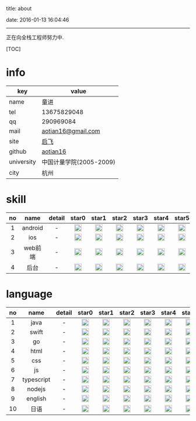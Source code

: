 title: about

date: 2016-01-13 16:04:46

---

<!--head-->



正在向全栈工程师努力中.

[TOC]

# info

| key        | value                                   |
| ---------- | --------------------------------------- |
| name       | 童进                                      |
| tel        | 13675829048                             |
| qq         | 290969084                               |
| mail       | aotian16@gmail.com                      |
| site       | [启飞](http://qefee.com)                  |
| github     | [aotian16](https://github.com/aotian16) |
| university | 中国计量学院(2005-2009)                       |
| city       | 杭州                                      |

# skill

|  no  |  name   | detail |                  star0                   |                  star1                   |                  star2                   |                  star3                   |                  star4                   |                  star5                   |                  star6                   |                  star7                   |                  star8                   |                  star9                   |
| :--: | :-----: | :----: | :--------------------------------------: | :--------------------------------------: | :--------------------------------------: | :--------------------------------------: | :--------------------------------------: | :--------------------------------------: | :--------------------------------------: | :--------------------------------------: | :--------------------------------------: | :--------------------------------------: |
|  1   | android |   -    | <img src="http://qefee.qiniudn.com/20160113_about_star1.png"  style="width:20px; height:20px;" /> | <img src="http://qefee.qiniudn.com/20160113_about_star1.png"  style="width:20px; height:20px;" /> | <img src="http://qefee.qiniudn.com/20160113_about_star1.png"  style="width:20px; height:20px;" /> | <img src="http://qefee.qiniudn.com/20160113_about_star1.png"  style="width:20px; height:20px;" /> | <img src="http://qefee.qiniudn.com/20160113_about_star1.png"  style="width:20px; height:20px;" /> | <img src="http://qefee.qiniudn.com/20160113_about_star1.png"  style="width:20px; height:20px;" /> | <img src="http://qefee.qiniudn.com/20160113_about_star2.png"  style="width:20px; height:20px;" /> | <img src="http://qefee.qiniudn.com/20160113_about_star2.png"  style="width:20px; height:20px;" /> | <img src="http://qefee.qiniudn.com/20160113_about_star2.png"  style="width:20px; height:20px;" /> | <img src="http://qefee.qiniudn.com/20160113_about_star2.png"  style="width:20px; height:20px;" /> |
|  2   |   ios   |   -    | <img src="http://qefee.qiniudn.com/20160113_about_star1.png"  style="width:20px; height:20px;" /> | <img src="http://qefee.qiniudn.com/20160113_about_star1.png"  style="width:20px; height:20px;" /> | <img src="http://qefee.qiniudn.com/20160113_about_star1.png"  style="width:20px; height:20px;" /> | <img src="http://qefee.qiniudn.com/20160113_about_star1.png"  style="width:20px; height:20px;" /> | <img src="http://qefee.qiniudn.com/20160113_about_star1.png"  style="width:20px; height:20px;" /> | <img src="http://qefee.qiniudn.com/20160113_about_star1.png"  style="width:20px; height:20px;" /> | <img src="http://qefee.qiniudn.com/20160113_about_star2.png"  style="width:20px; height:20px;" /> | <img src="http://qefee.qiniudn.com/20160113_about_star2.png"  style="width:20px; height:20px;" /> | <img src="http://qefee.qiniudn.com/20160113_about_star2.png"  style="width:20px; height:20px;" /> | <img src="http://qefee.qiniudn.com/20160113_about_star2.png"  style="width:20px; height:20px;" /> |
|  3   |  web前端  |   -    | <img src="http://qefee.qiniudn.com/20160113_about_star1.png"  style="width:20px; height:20px;" /> | <img src="http://qefee.qiniudn.com/20160113_about_star1.png"  style="width:20px; height:20px;" /> | <img src="http://qefee.qiniudn.com/20160113_about_star1.png"  style="width:20px; height:20px;" /> | <img src="http://qefee.qiniudn.com/20160113_about_star2.png"  style="width:20px; height:20px;" /> | <img src="http://qefee.qiniudn.com/20160113_about_star2.png"  style="width:20px; height:20px;" /> | <img src="http://qefee.qiniudn.com/20160113_about_star2.png"  style="width:20px; height:20px;" /> | <img src="http://qefee.qiniudn.com/20160113_about_star2.png"  style="width:20px; height:20px;" /> | <img src="http://qefee.qiniudn.com/20160113_about_star2.png"  style="width:20px; height:20px;" /> | <img src="http://qefee.qiniudn.com/20160113_about_star2.png"  style="width:20px; height:20px;" /> | <img src="http://qefee.qiniudn.com/20160113_about_star2.png"  style="width:20px; height:20px;" /> |
|  4   |   后台    |   -    | <img src="http://qefee.qiniudn.com/20160113_about_star1.png"  style="width:20px; height:20px;" /> | <img src="http://qefee.qiniudn.com/20160113_about_star1.png"  style="width:20px; height:20px;" /> | <img src="http://qefee.qiniudn.com/20160113_about_star1.png"  style="width:20px; height:20px;" /> | <img src="http://qefee.qiniudn.com/20160113_about_star1.png"  style="width:20px; height:20px;" /> | <img src="http://qefee.qiniudn.com/20160113_about_star2.png"  style="width:20px; height:20px;" /> | <img src="http://qefee.qiniudn.com/20160113_about_star2.png"  style="width:20px; height:20px;" /> | <img src="http://qefee.qiniudn.com/20160113_about_star2.png"  style="width:20px; height:20px;" /> | <img src="http://qefee.qiniudn.com/20160113_about_star2.png"  style="width:20px; height:20px;" /> | <img src="http://qefee.qiniudn.com/20160113_about_star2.png"  style="width:20px; height:20px;" /> | <img src="http://qefee.qiniudn.com/20160113_about_star2.png"  style="width:20px; height:20px;" /> |

# language

|  no  |  name  | detail |                  star0                   |                  star1                   |                  star2                   |                  star3                   |                  star4                   |                  star5                   |                  star6                   |                  star7                   |                  star8                   |                  star9                   |
| :--: | :----: | :----: | :--------------------------------------: | :--------------------------------------: | :--------------------------------------: | :--------------------------------------: | :--------------------------------------: | :--------------------------------------: | :--------------------------------------: | :--------------------------------------: | :--------------------------------------: | :--------------------------------------: |
|  1   |  java  |   -    | <img src="http://qefee.qiniudn.com/20160113_about_star1.png"  style="width:20px; height:20px;" /> | <img src="http://qefee.qiniudn.com/20160113_about_star1.png"  style="width:20px; height:20px;" /> | <img src="http://qefee.qiniudn.com/20160113_about_star1.png"  style="width:20px; height:20px;" /> | <img src="http://qefee.qiniudn.com/20160113_about_star1.png"  style="width:20px; height:20px;" /> | <img src="http://qefee.qiniudn.com/20160113_about_star1.png"  style="width:20px; height:20px;" /> | <img src="http://qefee.qiniudn.com/20160113_about_star1.png"  style="width:20px; height:20px;" /> | <img src="http://qefee.qiniudn.com/20160113_about_star1.png"  style="width:20px; height:20px;" /> | <img src="http://qefee.qiniudn.com/20160113_about_star2.png"  style="width:20px; height:20px;" /> | <img src="http://qefee.qiniudn.com/20160113_about_star2.png"  style="width:20px; height:20px;" /> | <img src="http://qefee.qiniudn.com/20160113_about_star2.png"  style="width:20px; height:20px;" /> |
|  2   | swift  |   -    | <img src="http://qefee.qiniudn.com/20160113_about_star1.png"  style="width:20px; height:20px;" /> | <img src="http://qefee.qiniudn.com/20160113_about_star1.png"  style="width:20px; height:20px;" /> | <img src="http://qefee.qiniudn.com/20160113_about_star1.png"  style="width:20px; height:20px;" /> | <img src="http://qefee.qiniudn.com/20160113_about_star1.png"  style="width:20px; height:20px;" /> | <img src="http://qefee.qiniudn.com/20160113_about_star1.png"  style="width:20px; height:20px;" /> | <img src="http://qefee.qiniudn.com/20160113_about_star1.png"  style="width:20px; height:20px;" /> | <img src="http://qefee.qiniudn.com/20160113_about_star2.png"  style="width:20px; height:20px;" /> | <img src="http://qefee.qiniudn.com/20160113_about_star2.png"  style="width:20px; height:20px;" /> | <img src="http://qefee.qiniudn.com/20160113_about_star2.png"  style="width:20px; height:20px;" /> | <img src="http://qefee.qiniudn.com/20160113_about_star2.png"  style="width:20px; height:20px;" /> |
|  3   |   go   |   -    | <img src="http://qefee.qiniudn.com/20160113_about_star1.png"  style="width:20px; height:20px;" /> | <img src="http://qefee.qiniudn.com/20160113_about_star1.png"  style="width:20px; height:20px;" /> | <img src="http://qefee.qiniudn.com/20160113_about_star1.png"  style="width:20px; height:20px;" /> | <img src="http://qefee.qiniudn.com/20160113_about_star2.png"  style="width:20px; height:20px;" /> | <img src="http://qefee.qiniudn.com/20160113_about_star2.png"  style="width:20px; height:20px;" /> | <img src="http://qefee.qiniudn.com/20160113_about_star2.png"  style="width:20px; height:20px;" /> | <img src="http://qefee.qiniudn.com/20160113_about_star2.png"  style="width:20px; height:20px;" /> | <img src="http://qefee.qiniudn.com/20160113_about_star2.png"  style="width:20px; height:20px;" /> | <img src="http://qefee.qiniudn.com/20160113_about_star2.png"  style="width:20px; height:20px;" /> | <img src="http://qefee.qiniudn.com/20160113_about_star2.png"  style="width:20px; height:20px;" /> |
|  4   |  html  |   -    | <img src="http://qefee.qiniudn.com/20160113_about_star1.png"  style="width:20px; height:20px;" /> | <img src="http://qefee.qiniudn.com/20160113_about_star1.png"  style="width:20px; height:20px;" /> | <img src="http://qefee.qiniudn.com/20160113_about_star1.png"  style="width:20px; height:20px;" /> | <img src="http://qefee.qiniudn.com/20160113_about_star2.png"  style="width:20px; height:20px;" /> | <img src="http://qefee.qiniudn.com/20160113_about_star2.png"  style="width:20px; height:20px;" /> | <img src="http://qefee.qiniudn.com/20160113_about_star2.png"  style="width:20px; height:20px;" /> | <img src="http://qefee.qiniudn.com/20160113_about_star2.png"  style="width:20px; height:20px;" /> | <img src="http://qefee.qiniudn.com/20160113_about_star2.png"  style="width:20px; height:20px;" /> | <img src="http://qefee.qiniudn.com/20160113_about_star2.png"  style="width:20px; height:20px;" /> | <img src="http://qefee.qiniudn.com/20160113_about_star2.png"  style="width:20px; height:20px;" /> |
|  5   |  css   |   -    | <img src="http://qefee.qiniudn.com/20160113_about_star1.png"  style="width:20px; height:20px;" /> | <img src="http://qefee.qiniudn.com/20160113_about_star1.png"  style="width:20px; height:20px;" /> | <img src="http://qefee.qiniudn.com/20160113_about_star1.png"  style="width:20px; height:20px;" /> | <img src="http://qefee.qiniudn.com/20160113_about_star2.png"  style="width:20px; height:20px;" /> | <img src="http://qefee.qiniudn.com/20160113_about_star2.png"  style="width:20px; height:20px;" /> | <img src="http://qefee.qiniudn.com/20160113_about_star2.png"  style="width:20px; height:20px;" /> | <img src="http://qefee.qiniudn.com/20160113_about_star2.png"  style="width:20px; height:20px;" /> | <img src="http://qefee.qiniudn.com/20160113_about_star2.png"  style="width:20px; height:20px;" /> | <img src="http://qefee.qiniudn.com/20160113_about_star2.png"  style="width:20px; height:20px;" /> | <img src="http://qefee.qiniudn.com/20160113_about_star2.png"  style="width:20px; height:20px;" /> |
|  6   |   js   |   -    | <img src="http://qefee.qiniudn.com/20160113_about_star1.png"  style="width:20px; height:20px;" /> | <img src="http://qefee.qiniudn.com/20160113_about_star1.png"  style="width:20px; height:20px;" /> | <img src="http://qefee.qiniudn.com/20160113_about_star1.png"  style="width:20px; height:20px;" /> | <img src="http://qefee.qiniudn.com/20160113_about_star1.png"  style="width:20px; height:20px;" /> | <img src="http://qefee.qiniudn.com/20160113_about_star2.png"  style="width:20px; height:20px;" /> | <img src="http://qefee.qiniudn.com/20160113_about_star2.png"  style="width:20px; height:20px;" /> | <img src="http://qefee.qiniudn.com/20160113_about_star2.png"  style="width:20px; height:20px;" /> | <img src="http://qefee.qiniudn.com/20160113_about_star2.png"  style="width:20px; height:20px;" /> | <img src="http://qefee.qiniudn.com/20160113_about_star2.png"  style="width:20px; height:20px;" /> | <img src="http://qefee.qiniudn.com/20160113_about_star2.png"  style="width:20px; height:20px;" /> |
|  7   |   typescript   |   -    | <img src="http://qefee.qiniudn.com/20160113_about_star1.png"  style="width:20px; height:20px;" /> | <img src="http://qefee.qiniudn.com/20160113_about_star1.png"  style="width:20px; height:20px;" /> | <img src="http://qefee.qiniudn.com/20160113_about_star1.png"  style="width:20px; height:20px;" /> | <img src="http://qefee.qiniudn.com/20160113_about_star1.png"  style="width:20px; height:20px;" /> | <img src="http://qefee.qiniudn.com/20160113_about_star2.png"  style="width:20px; height:20px;" /> | <img src="http://qefee.qiniudn.com/20160113_about_star2.png"  style="width:20px; height:20px;" /> | <img src="http://qefee.qiniudn.com/20160113_about_star2.png"  style="width:20px; height:20px;" /> | <img src="http://qefee.qiniudn.com/20160113_about_star2.png"  style="width:20px; height:20px;" /> | <img src="http://qefee.qiniudn.com/20160113_about_star2.png"  style="width:20px; height:20px;" /> | <img src="http://qefee.qiniudn.com/20160113_about_star2.png"  style="width:20px; height:20px;" /> |
|  8   | nodejs |   -    | <img src="http://qefee.qiniudn.com/20160113_about_star1.png"  style="width:20px; height:20px;" /> | <img src="http://qefee.qiniudn.com/20160113_about_star1.png"  style="width:20px; height:20px;" /> | <img src="http://qefee.qiniudn.com/20160113_about_star1.png"  style="width:20px; height:20px;" /> | <img src="http://qefee.qiniudn.com/20160113_about_star1.png"  style="width:20px; height:20px;" /> | <img src="http://qefee.qiniudn.com/20160113_about_star2.png"  style="width:20px; height:20px;" /> | <img src="http://qefee.qiniudn.com/20160113_about_star2.png"  style="width:20px; height:20px;" /> | <img src="http://qefee.qiniudn.com/20160113_about_star2.png"  style="width:20px; height:20px;" /> | <img src="http://qefee.qiniudn.com/20160113_about_star2.png"  style="width:20px; height:20px;" /> | <img src="http://qefee.qiniudn.com/20160113_about_star2.png"  style="width:20px; height:20px;" /> | <img src="http://qefee.qiniudn.com/20160113_about_star2.png"  style="width:20px; height:20px;" /> |
|  9   | english |   -    | <img src="http://qefee.qiniudn.com/20160113_about_star1.png"  style="width:20px; height:20px;" /> | <img src="http://qefee.qiniudn.com/20160113_about_star1.png"  style="width:20px; height:20px;" /> | <img src="http://qefee.qiniudn.com/20160113_about_star1.png"  style="width:20px; height:20px;" /> | <img src="http://qefee.qiniudn.com/20160113_about_star1.png"  style="width:20px; height:20px;" /> | <img src="http://qefee.qiniudn.com/20160113_about_star1.png"  style="width:20px; height:20px;" /> | <img src="http://qefee.qiniudn.com/20160113_about_star2.png"  style="width:20px; height:20px;" /> | <img src="http://qefee.qiniudn.com/20160113_about_star2.png"  style="width:20px; height:20px;" /> | <img src="http://qefee.qiniudn.com/20160113_about_star2.png"  style="width:20px; height:20px;" /> | <img src="http://qefee.qiniudn.com/20160113_about_star2.png"  style="width:20px; height:20px;" /> | <img src="http://qefee.qiniudn.com/20160113_about_star2.png"  style="width:20px; height:20px;" /> |
|  10   | 日语 |   -    | <img src="http://qefee.qiniudn.com/20160113_about_star1.png"  style="width:20px; height:20px;" /> | <img src="http://qefee.qiniudn.com/20160113_about_star1.png"  style="width:20px; height:20px;" /> | <img src="http://qefee.qiniudn.com/20160113_about_star1.png"  style="width:20px; height:20px;" /> | <img src="http://qefee.qiniudn.com/20160113_about_star1.png"  style="width:20px; height:20px;" /> | <img src="http://qefee.qiniudn.com/20160113_about_star1.png"  style="width:20px; height:20px;" /> | <img src="http://qefee.qiniudn.com/20160113_about_star2.png"  style="width:20px; height:20px;" /> | <img src="http://qefee.qiniudn.com/20160113_about_star2.png"  style="width:20px; height:20px;" /> | <img src="http://qefee.qiniudn.com/20160113_about_star2.png"  style="width:20px; height:20px;" /> | <img src="http://qefee.qiniudn.com/20160113_about_star2.png"  style="width:20px; height:20px;" /> | <img src="http://qefee.qiniudn.com/20160113_about_star2.png"  style="width:20px; height:20px;" /> |

<!--more-->

<div >

</div>

<!--body-->
